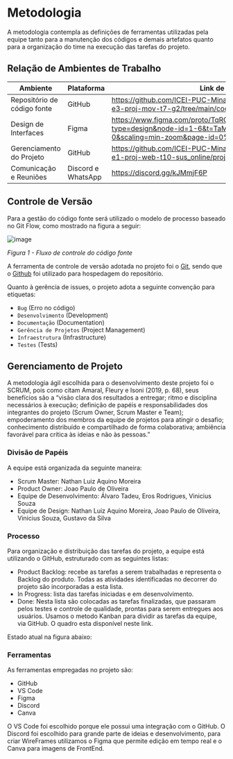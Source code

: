 
# Metodologia

A metodologia contempla as definições de ferramentas utilizadas pela equipe tanto para a manutenção dos códigos e demais artefatos quanto para a organização do time na execução das tarefas do projeto.

## Relação de Ambientes de Trabalho

|Ambiente     | Plataforma  |Link de acesso |
|-------|-------------------------|----|
| Repositório de código fonte | GitHub | https://github.com/ICEI-PUC-Minas-PMV-ADS/pmv-ads-2024-1-e3-proj-mov-t7-g2/tree/main/codigo-fonte |
| Design de Interfaces | Figma | https://www.figma.com/proto/TqRObe05WxsIhUHcQVvYzB/Untitled?type=design&node-id=1-6&t=TaMgpsKrQ0gPQVOd-0&scaling=min-zoom&page-id=0%3A1 |
| Gerenciamento do Projeto | GitHub | [<https://github.com/ICEI-PUC-Minas-PMV-ADS/pmv-ads-2022-1-e1-proj-web-t10-sus_online/projects/1>](https://github.com/ICEI-PUC-Minas-PMV-ADS/pmv-ads-2024-1-e3-proj-mov-t7-g2) |
| Comunicação e Reuniões | Discord e WhatsApp | https://discord.gg/kJMmjF6P|

## Controle de Versão

Para a gestão do código fonte será utilizado o modelo de processo baseado no Git Flow, como mostrado na figura a seguir:

![image](https://github.com/ICEI-PUC-Minas-PMV-ADS/pmv-ads-2024-1-e3-proj-mov-t7-g2/assets/145401221/4ef21e18-de7c-44d6-886a-2a461704343f)

*Figura 1 - Fluxo de controle do código fonte*

A ferramenta de controle de versão adotada no projeto foi o [Git](https://git-scm.com/), sendo que o [Github](https://github.com) foi utilizado para hospedagem do repositório.

Quanto à gerência de issues, o projeto adota a seguinte convenção para
etiquetas:

- `Bug` (Erro no código)
- `Desenvolvimento` (Development)
- `Documentação` (Documentation)
- `Gerência de Projetos` (Project Management)
- `Infraestrutura` (Infrastructure)
- `Testes` (Tests)


## Gerenciamento de Projeto
A metodologia ágil escolhida para o desenvolvimento deste projeto foi o SCRUM, pois como citam Amaral, Fleury e Isoni (2019, p. 68), seus benefícios são a
“visão clara dos resultados a entregar; ritmo e disciplina necessários à execução; definição de papéis e responsabilidades dos integrantes do projeto (Scrum Owner, Scrum Master e Team); empoderamento dos membros da equipe de projetos para atingir o desafio; conhecimento distribuído e compartilhado de forma colaborativa; ambiência favorável para crítica às ideias e não às pessoas.”

### Divisão de Papéis

A equipe está organizada da seguinte maneira:
- Scrum Master: Nathan Luiz Aquino Moreira
- Product Owner: Joao Paulo de Oliveira
- Equipe de Desenvolvimento: Álvaro Tadeu, Eros Rodrigues, Vinicius Souza
- Equipe de Design: Nathan Luiz Aquino Moreira, Joao Paulo de Oliveira, Vinicius Souza, Gustavo da Silva

### Processo

Para organização e distribuição das tarefas do projeto, a equipe está utilizando o GitHub, estruturado com as seguintes listas:

- Product Backlog: recebe as tarefas a serem trabalhadas e representa o Backlog do produto. Todas as atividades identificadas no decorrer do projeto são incorporadas a esta lista.
- In Progress: lista das tarefas iniciadas e em desenvolvimento.
- Done: Nesta lista são colocadas as tarefas finalizadas, que passaram pelos testes e controle de qualidade, prontas para serem entregues aos usuários.
Usamos o metodo Kanban para dividir as tarefas da equipe, via GitHub. O quadro esta disponível neste link.

Estado atual na figura abaixo:



### Ferramentas

As ferramentas empregadas no projeto são:

- GitHub
- VS Code
- Figma
- Discord
- Canva

O VS Code foi escolhido porque ele possui uma integração com o GitHub. O Discord foi escolhido para grande parte de ideias e desenvolvimento, para criar WireFrames utilizamos o Figma que permite edição em tempo real e o Canva para imagens de FrontEnd.
